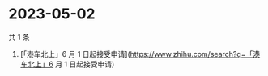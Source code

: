 # 2023-05-02

共 1 条

<!-- BEGIN -->
<!-- 最后更新时间 Tue May 02 2023 00:14:22 GMT+0800 (China Standard Time) -->

1. [「港车北上」6 月 1
   日起接受申请](https://www.zhihu.com/search?q=「港车北上」6 月 1 日起接受申请)

<!-- END -->
